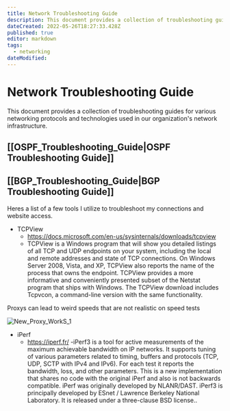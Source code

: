 ```yaml
---
title: Network Troubleshooting Guide
description: This document provides a collection of troubleshooting guides for various networking protocols and technologies used in our organization's network infrastructure.
dateCreated: 2022-05-26T18:27:33.428Z
published: true
editor: markdown
tags:
  - networking
dateModified: 
---
```

# Network Troubleshooting Guide

This document provides a collection of troubleshooting guides for various networking protocols and technologies used in our organization's network infrastructure.

## [[OSPF_Troubleshooting_Guide|OSPF Troubleshooting Guide]]
## [[BGP_Troubleshooting_Guide|BGP Troubleshooting Guide]]

Heres a list of a few tools I utilize to troubleshoot my connections and website access.

- TCPView
	- https://docs.microsoft.com/en-us/sysinternals/downloads/tcpview
	- TCPView is a Windows program that will show you detailed listings of all TCP and UDP endpoints on your system, including the local and remote addresses and state of TCP connections. On Windows Server 2008, Vista, and XP, TCPView also reports the name of the process that owns the endpoint. TCPView provides a more informative and conveniently presented subset of the Netstat program that ships with Windows. The TCPView download includes Tcpvcon, a command-line version with the same functionality.

Proxys can lead to weird speeds that are not realistic on speed tests

![New_Proxy_WorkS_1](https://user-images.githubusercontent.com/12887622/134817695-e848b4aa-b192-407d-9ce9-ee7314e67a92.png)

- iPerf
	- https://iperf.fr/
	-iPerf3 is a tool for active measurements of the maximum achievable bandwidth on IP networks. It supports tuning of various parameters related to timing, buffers and protocols (TCP, UDP, SCTP with IPv4 and IPv6). For each test it reports the bandwidth, loss, and other parameters. This is a new implementation that shares no code with the original iPerf and also is not backwards compatible. iPerf was originally developed by NLANR/DAST. iPerf3 is principally developed by ESnet / Lawrence Berkeley National Laboratory. It is released under a three-clause BSD license..

